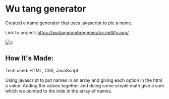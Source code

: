 # Wu tang generator
Created a name generator that uses javascript to pic a name.

Link to project: https://wutangnombregenerator.netlify.app/

![c](https://user-images.githubusercontent.com/101950707/168521120-a4024394-33d3-4736-b201-7a7f92672a27.png)


## How It's Made:
Tech used: HTML, CSS, JavaScript

Using javascript to put names in an array and giving each option in the html a value. Adding the values together and doing some simple math give a sum which we pointed to the inde in the array of names.



